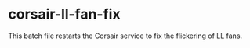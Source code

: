 # corsair-ll-fan-fix
This batch file restarts the Corsair service to fix the flickering of LL fans.
